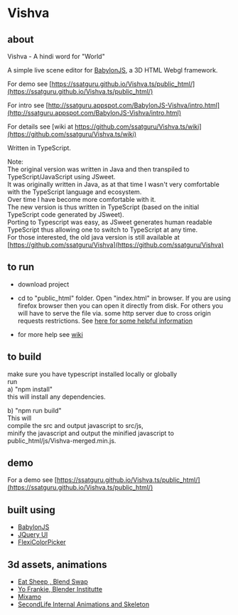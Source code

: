 # Vishva 

## about

Vishva - A hindi word for "World"

A simple live scene editor for [BabylonJS](http://www.babylonjs.com/), a 3D HTML Webgl framework.

For demo see [https://ssatguru.github.io/Vishva.ts/public_html/](https://ssatguru.github.io/Vishva.ts/public_html/)

For intro see [http://ssatguru.appspot.com/BabylonJS-Vishva/intro.html](http://ssatguru.appspot.com/BabylonJS-Vishva/intro.html)

For details see [wiki at https://github.com/ssatguru/Vishva.ts/wiki](https://github.com/ssatguru/Vishva.ts/wiki)

Written in TypeScript.

Note:  
The original version was written in Java and then transpiled to TypeScript/JavaScript using JSweet.  
It was originally written in Java, as at that time I wasn't very comfortable with the TypeScript language and ecosystem.  
Over time I have become more comfortable with it.  
The new version is thus written in TypeScript (based on the initial TypeScript code generated by JSweet).  
Porting to Typescript was easy, as JSweet generates human readable TypeScript thus allowing one to switch to TypeScript at any time.  
For those interested, the old java version is still available at [https://github.com/ssatguru/Vishva](https://github.com/ssatguru/Vishva)

## to run

* download project

* cd to "public_html" folder. Open "index.html" in browser. If you are using firefox browser then you can open it directly from disk. For others you will have to serve the file via. some http server due to cross origin requests restrictions. See [here for some helpful information](https://github.com/mrdoob/three.js/wiki/How-to-run-things-locally)

* for more help see [wiki](https://github.com/ssatguru/Vishva/wiki)

## to build
make sure you have typescript installed locally or globally  
run  
a) "npm install"  
    this will install any dependencies.  

b) "npm run build"   
This will  
compile the src and output javascript to  src/js,  
minify the javascript and output the minified javascript to public_html/js/Vishva-merged.min.js.  


## demo
For a demo  see [https://ssatguru.github.io/Vishva.ts/public_html/](https://ssatguru.github.io/Vishva.ts/public_html/)

## built using
* [BabylonJS](http://www.babylonjs.com/)
* [JQuery UI](https://jqueryui.com/)
* [FlexiColorPicker](https://github.com/DavidDurman/FlexiColorPicker)

## 3d assets, animations
* [Eat Sheep , Blend Swap](http://www.blendswap.com/blends/view/25065)
* [Yo Frankie, Blender Institutte](https://apricot.blender.org/download/)
* [Mixamo](https://www.mixamo.com/)
* [SecondLife Internal Animations and Skeleton](http://wiki.secondlife.com/wiki/Internal_Animations)

